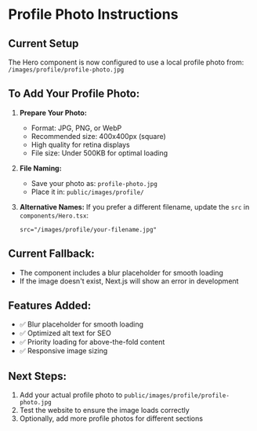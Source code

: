 # Profile Photo Instructions

## Current Setup

The Hero component is now configured to use a local profile photo from:
`/images/profile/profile-photo.jpg`

## To Add Your Profile Photo:

1. **Prepare Your Photo:**
   - Format: JPG, PNG, or WebP
   - Recommended size: 400x400px (square)
   - High quality for retina displays
   - File size: Under 500KB for optimal loading

2. **File Naming:**
   - Save your photo as: `profile-photo.jpg`
   - Place it in: `public/images/profile/`

3. **Alternative Names:**
   If you prefer a different filename, update the `src` in `components/Hero.tsx`:
   ```tsx
   src="/images/profile/your-filename.jpg"
   ```

## Current Fallback:
- The component includes a blur placeholder for smooth loading
- If the image doesn't exist, Next.js will show an error in development

## Features Added:
- ✅ Blur placeholder for smooth loading
- ✅ Optimized alt text for SEO
- ✅ Priority loading for above-the-fold content
- ✅ Responsive image sizing

## Next Steps:
1. Add your actual profile photo to `public/images/profile/profile-photo.jpg`
2. Test the website to ensure the image loads correctly
3. Optionally, add more profile photos for different sections